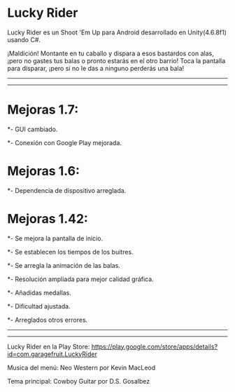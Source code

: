 # Lucky Rider

Lucky Rider es un Shoot 'Em Up para Android desarrollado en Unity(4.6.8f1) usando C#.

¡Maldición! Montante en tu caballo y dispara a esos bastardos con alas, ¡pero no gastes tus balas o pronto estarás en el otro barrio! Toca la pantalla para disparar, ¡pero si no le das a ninguno perderás una bala!
____
____
# Mejoras 1.7:
*- GUI cambiado.

*- Conexión con Google Play mejorada.

# Mejoras 1.6:
*- Dependencia de dispositivo arreglada.

# Mejoras 1.42:
*- Se mejora la pantalla de inicio.

*- Se establecen los tiempos de los buitres.

*- Se arregla la animación de las balas.

*- Resolución ampliada para mejor calidad gráfica.

*- Añadidas medallas.

*- Dificultad ajustada.

*- Arreglados otros errores.

____
____
Lucky Rider en la Play Store: https://play.google.com/store/apps/details?id=com.garagefruit.LuckyRider

Musica del menú: Neo Western por Kevin MacLeod

Tema principal: Cowboy Guitar por D.S. Gosalbez
